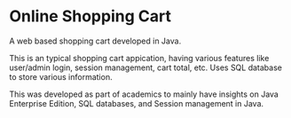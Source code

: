 # Online Shopping Cart
A web based shopping cart developed in Java.

This is an typical shopping cart appication, having various features like user/admin login, session management, cart total, etc. Uses SQL database to store various information.

This was developed as part of academics to mainly have insights on Java Enterprise Edition, SQL databases, and Session management in Java.
